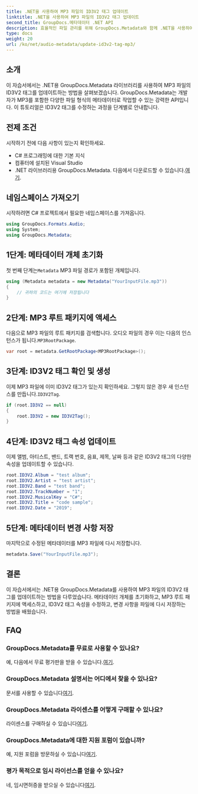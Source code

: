 ```yaml
---
title: .NET을 사용하여 MP3 파일의 ID3V2 태그 업데이트
linktitle: .NET을 사용하여 MP3 파일의 ID3V2 태그 업데이트
second_title: GroupDocs.메타데이터 .NET API
description: 효율적인 파일 관리를 위해 GroupDocs.Metadata와 함께 .NET을 사용하여 MP3 파일의 ID3V2 태그를 업데이트하는 방법을 알아보세요.
type: docs
weight: 20
url: /ko/net/audio-metadata/update-id3v2-tag-mp3/
---
```

## 소개
이 자습서에서는 .NET용 GroupDocs.Metadata 라이브러리를 사용하여 MP3 파일의 ID3V2 태그를 업데이트하는 방법을 살펴보겠습니다. GroupDocs.Metadata는 개발자가 MP3를 포함한 다양한 파일 형식의 메타데이터로 작업할 수 있는 강력한 API입니다. 이 튜토리얼은 ID3V2 태그를 수정하는 과정을 단계별로 안내합니다.
## 전제 조건
시작하기 전에 다음 사항이 있는지 확인하세요.
- C# 프로그래밍에 대한 기본 지식
- 컴퓨터에 설치된 Visual Studio
-  .NET 라이브러리용 GroupDocs.Metadata. 다음에서 다운로드할 수 있습니다.[여기](https://releases.groupdocs.com/metadata/net/).

## 네임스페이스 가져오기
시작하려면 C# 프로젝트에서 필요한 네임스페이스를 가져옵니다.
```csharp
using GroupDocs.Formats.Audio;
using System;
using GroupDocs.Metadata;
```
## 1단계: 메타데이터 개체 초기화
 첫 번째 단계는`Metadata` MP3 파일 경로가 포함된 개체입니다.
```csharp
using (Metadata metadata = new Metadata("YourInputFile.mp3"))
{
    // 귀하의 코드는 여기에 저장됩니다
}
```
## 2단계: MP3 루트 패키지에 액세스
 다음으로 MP3 파일의 루트 패키지를 검색합니다. 오디오 파일의 경우 이는 다음의 인스턴스가 됩니다.`MP3RootPackage`.
```csharp
var root = metadata.GetRootPackage<MP3RootPackage>();
```
## 3단계: ID3V2 태그 확인 및 생성
 이제 MP3 파일에 이미 ID3V2 태그가 있는지 확인하세요. 그렇지 않은 경우 새 인스턴스를 만듭니다.`ID3V2Tag`.
```csharp
if (root.ID3V2 == null)
{
    root.ID3V2 = new ID3V2Tag();
}
```
## 4단계: ID3V2 태그 속성 업데이트
이제 앨범, 아티스트, 밴드, 트랙 번호, 음표, 제목, 날짜 등과 같은 ID3V2 태그의 다양한 속성을 업데이트할 수 있습니다.
```csharp
root.ID3V2.Album = "test album";
root.ID3V2.Artist = "test artist";
root.ID3V2.Band = "test band";
root.ID3V2.TrackNumber = "1";
root.ID3V2.MusicalKey = "C#";
root.ID3V2.Title = "code sample";
root.ID3V2.Date = "2019";
```
## 5단계: 메타데이터 변경 사항 저장
마지막으로 수정된 메타데이터를 MP3 파일에 다시 저장합니다.
```csharp
metadata.Save("YourInputFile.mp3");
```

## 결론
이 자습서에서는 .NET용 GroupDocs.Metadata를 사용하여 MP3 파일의 ID3V2 태그를 업데이트하는 방법을 다루었습니다. 메타데이터 개체를 초기화하고, MP3 루트 패키지에 액세스하고, ID3V2 태그 속성을 수정하고, 변경 사항을 파일에 다시 저장하는 방법을 배웠습니다.

## FAQ
### GroupDocs.Metadata를 무료로 사용할 수 있나요?
 예, 다음에서 무료 평가판을 받을 수 있습니다.[여기](https://releases.groupdocs.com/).
### GroupDocs.Metadata 설명서는 어디에서 찾을 수 있나요?
 문서를 사용할 수 있습니다[여기](https://reference.groupdocs.com/metadata/net/).
### GroupDocs.Metadata 라이센스를 어떻게 구매할 수 있나요?
 라이센스를 구매하실 수 있습니다[여기](https://purchase.groupdocs.com/buy).
### GroupDocs.Metadata에 대한 지원 포럼이 있습니까?
 예, 지원 포럼을 방문하실 수 있습니다[여기](https://forum.groupdocs.com/c/metadata/14).
### 평가 목적으로 임시 라이선스를 얻을 수 있나요?
 네, 임시면허증을 받으실 수 있습니다[여기](https://purchase.groupdocs.com/temporary-license/).